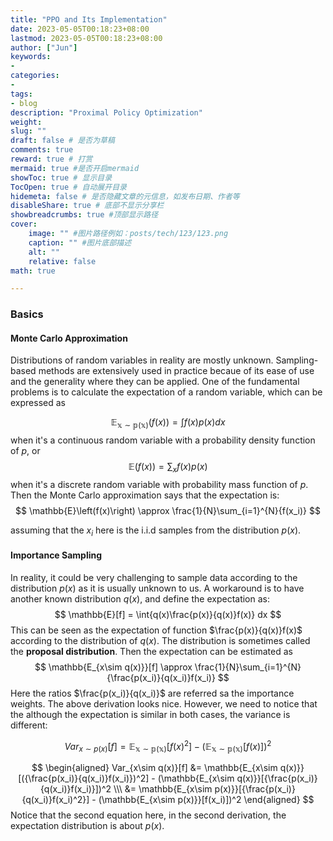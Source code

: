 ```yaml
---
title: "PPO and Its Implementation"
date: 2023-05-05T00:18:23+08:00
lastmod: 2023-05-05T00:18:23+08:00
author: ["Jun"]
keywords: 
- 
categories: 
- 
tags: 
- blog
description: "Proximal Policy Optimization"
weight:
slug: ""
draft: false # 是否为草稿
comments: true
reward: true # 打赏
mermaid: true #是否开启mermaid
showToc: true # 显示目录
TocOpen: true # 自动展开目录
hidemeta: false # 是否隐藏文章的元信息，如发布日期、作者等
disableShare: true # 底部不显示分享栏
showbreadcrumbs: true #顶部显示路径
cover:
    image: "" #图片路径例如：posts/tech/123/123.png
    caption: "" #图片底部描述
    alt: ""
    relative: false
math: true

---
```


### Basics

#### Monte Carlo Approximation
Distributions of random variables in reality are mostly unknown. Sampling-based methods are extensively used in practice becaue of its ease of use and the generality where they can be applied. One of the fundamental problems is to calculate the expectation of a random variable, which can be expressed as 

$$
\mathbb{E_{x\sim p(x)}}\left(f(x)\right) = \int{f(x)p(x)} dx
$$
when it's a continuous random variable with a probability density function of $p$, or 
$$
\mathbb{E}\left(f(x)\right) = \sum_x{f(x)p(x)}
$$
when it's a discrete random variable with probability mass function of $p$.
Then the Monte Carlo approximation says that the expectation is:
$$
\mathbb{E}\left(f(x)\right) \approx \frac{1}{N}\sum_{i=1}^{N}{f(x_i)}
$$

assuming that the $x_i$ here is the i.i.d samples from the distribution $p(x)$.

#### Importance Sampling
In reality, it could be very challenging to sample data according to the distribution $p(x)$ as it is usually unknown to us. A workaround is to have another known distribution $q(x)$, and define the expectation as:
$$
\mathbb{E}[f] = \int{q(x)\frac{p(x)}{q(x)}f(x)} dx
$$
This can be seen as the expectation of function $\frac{p(x)}{q(x)}f(x)$ according to the distribution of $q(x)$. The distribution is sometimes called the **proposal distribution**. Then the expectation can be estimated as
$$
\mathbb{E_{x\sim q(x)}}[f] \approx \frac{1}{N}\sum_{i=1}^{N}{\frac{p(x_i)}{q(x_i)}f(x_i)}
$$
Here the ratios $\frac{p(x_i)}{q(x_i)}$ are referred sa the importance weights.
The above derivation looks nice. However, we need to notice that the although the expectation is similar in both cases, the variance is different:

$$
Var_{x\sim p(x)}[f] = \mathbb{E_{x\sim p(x)}}[f(x)^2] - ({\mathbb{E_{x\sim p(x)}}[f(x)]})^2
$$

$$
\begin{aligned}
Var_{x\sim q(x)}[f] &= \mathbb{E_{x\sim q(x)}}[({\frac{p(x_i)}{q(x_i)}f(x_i)})^2] - (\mathbb{E_{x\sim q(x)}}[{\frac{p(x_i)}{q(x_i)}f(x_i)}])^2 \\\
&= \mathbb{E_{x\sim p(x)}}[{\frac{p(x_i)}{q(x_i)}f(x_i)^2}] - (\mathbb{E_{x\sim p(x)}}[f(x_i)])^2
\end{aligned}
$$
Notice that the second equation here, in the second derivation, the expectation distribution is about $p(x)$.